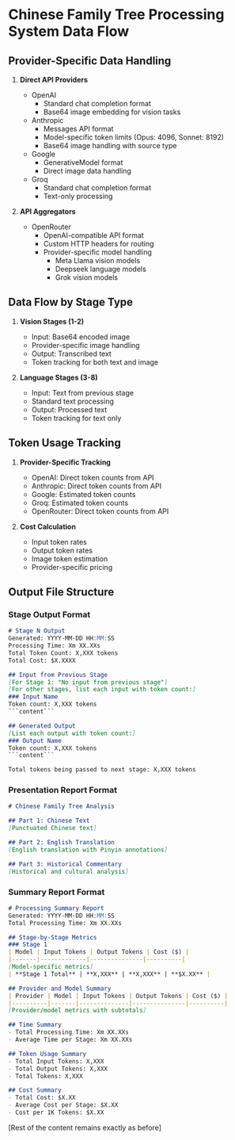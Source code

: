 # Chinese Family Tree Processing System Data Flow

## Provider-Specific Data Handling

1. **Direct API Providers**
   - OpenAI
     * Standard chat completion format
     * Base64 image embedding for vision tasks
   - Anthropic
     * Messages API format
     * Model-specific token limits (Opus: 4096, Sonnet: 8192)
     * Base64 image handling with source type
   - Google
     * GenerativeModel format
     * Direct image data handling
   - Groq
     * Standard chat completion format
     * Text-only processing

2. **API Aggregators**
   - OpenRouter
     * OpenAI-compatible API format
     * Custom HTTP headers for routing
     * Provider-specific model handling
       - Meta Llama vision models
       - Deepseek language models
       - Grok vision models

## Data Flow by Stage Type

1. **Vision Stages (1-2)**
   - Input: Base64 encoded image
   - Provider-specific image handling
   - Output: Transcribed text
   - Token tracking for both text and image

2. **Language Stages (3-8)**
   - Input: Text from previous stage
   - Standard text processing
   - Output: Processed text
   - Token tracking for text only

## Token Usage Tracking

1. **Provider-Specific Tracking**
   - OpenAI: Direct token counts from API
   - Anthropic: Direct token counts from API
   - Google: Estimated token counts
   - Groq: Estimated token counts
   - OpenRouter: Direct token counts from API

2. **Cost Calculation**
   - Input token rates
   - Output token rates
   - Image token estimation
   - Provider-specific pricing

## Output File Structure

### Stage Output Format
```markdown
# Stage N Output
Generated: YYYY-MM-DD HH:MM:SS
Processing Time: Xm XX.XXs
Total Token Count: X,XXX tokens
Total Cost: $X.XXXX

## Input from Previous Stage
[For Stage 1: "No input from previous stage"]
[For other stages, list each input with token count:]
### Input Name
Token count: X,XXX tokens
```content```

## Generated Output
[List each output with token count:]
### Output Name
Token count: X,XXX tokens
```content```

Total tokens being passed to next stage: X,XXX tokens
```

### Presentation Report Format
```markdown
# Chinese Family Tree Analysis

## Part 1: Chinese Text
[Punctuated Chinese text]

## Part 2: English Translation
[English translation with Pinyin annotations]

## Part 3: Historical Commentary
[Historical and cultural analysis]
```

### Summary Report Format
```markdown
# Processing Summary Report
Generated: YYYY-MM-DD HH:MM:SS
Total Processing Time: Xm XX.XXs

## Stage-by-Stage Metrics
### Stage 1
| Model | Input Tokens | Output Tokens | Cost ($) |
|-------|-------------|---------------|----------|
[Model-specific metrics]
| **Stage 1 Total** | **X,XXX** | **X,XXX** | **$X.XX** |

## Provider and Model Summary
| Provider | Model | Input Tokens | Output Tokens | Cost ($) |
|----------|-------|--------------|---------------|----------|
[Provider/model metrics with subtotals]

## Time Summary
- Total Processing Time: Xm XX.XXs
- Average Time per Stage: Xm XX.XXs

## Token Usage Summary
- Total Input Tokens: X,XXX
- Total Output Tokens: X,XXX
- Total Tokens: X,XXX

## Cost Summary
- Total Cost: $X.XX
- Average Cost per Stage: $X.XX
- Cost per 1K Tokens: $X.XX
```

[Rest of the content remains exactly as before]
